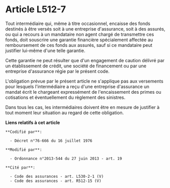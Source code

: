 # Article L512-7

Tout intermédiaire qui, même à titre occasionnel, encaisse des fonds destinés à être versés soit à une entreprise
d'assurance, soit à des assurés, ou qui a recours à un mandataire non agent chargé de transmettre ces fonds, doit souscrire
une garantie financière spécialement affectée au remboursement de ces fonds aux assurés, sauf si ce mandataire peut justifier
lui-même d'une telle garantie. 

Cette garantie ne peut résulter que d'un engagement de caution délivré par un établissement de crédit, une société de
financement ou par une entreprise d'assurance régie par le présent code. 

L'obligation prévue par le présent article ne s'applique pas aux versements pour lesquels l'intermédiaire a reçu d'une
entreprise d'assurance un mandat écrit le chargeant expressément de l'encaissement des primes ou cotisations et
éventuellement du règlement des sinistres. 

Dans tous les cas, les intermédiaires doivent être en mesure de justifier à tout moment leur situation au regard de cette
obligation.

**Liens relatifs à cet article**

	**Codifié par**:

	  - Décret n°76-666 du 16 juillet 1976

	**Modifié par**:

	  - Ordonnance n°2013-544 du 27 juin 2013 - art. 19

	**Cité par**:

	  - Code des assurances - art. L530-2-1 (V)
	  - Code des assurances - art. R512-15 (V)
